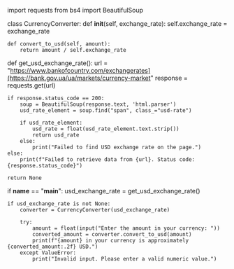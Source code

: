 import requests
from bs4 import BeautifulSoup

class CurrencyConverter:
    def __init__(self, exchange_rate):
        self.exchange_rate = exchange_rate

    def convert_to_usd(self, amount):
        return amount / self.exchange_rate

def get_usd_exchange_rate():
    url = "https://www.bankofcountry.com/exchangerates](https://bank.gov.ua/ua/markets/currency-market"
    response = requests.get(url)

    if response.status_code == 200:
        soup = BeautifulSoup(response.text, 'html.parser')
        usd_rate_element = soup.find("span", class_="usd-rate")
        
        if usd_rate_element:
            usd_rate = float(usd_rate_element.text.strip())
            return usd_rate
        else:
            print("Failed to find USD exchange rate on the page.")
    else:
        print(f"Failed to retrieve data from {url}. Status code: {response.status_code}")

    return None

if __name__ == "__main__":
    usd_exchange_rate = get_usd_exchange_rate()

    if usd_exchange_rate is not None:
        converter = CurrencyConverter(usd_exchange_rate)
        
        try:
            amount = float(input("Enter the amount in your currency: "))
            converted_amount = converter.convert_to_usd(amount)
            print(f"{amount} in your currency is approximately {converted_amount:.2f} USD.")
        except ValueError:
            print("Invalid input. Please enter a valid numeric value.")
